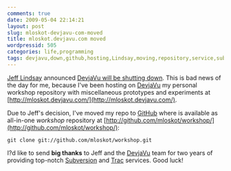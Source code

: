 ```yaml
---
comments: true
date: 2009-05-04 22:14:21
layout: post
slug: mloskot-devjavu-com-moved
title: mloskot.devjavu.com moved
wordpressid: 505
categories: life,programming
tags: devjavu,down,github,hosting,Lindsay,moving,repository,service,subversion,svn
---
```


[Jeff Lindsay](http://progrium.com/) announced [DevjaVu will be shutting down](http://blog.devjavu.com/2009/05/01/devjavu-will-be-shutting-down/). This is bad news of the day for me, because I've been hosting on [DevjaVu](http://www.devjavu.com/) my personal workshop repository with miscellaneous prototypes and experiments at [http://mloskot.devjavu.com/](http://mloskot.devjavu.com/).





Due to Jeff's decision, I've moved my repo to [GitHub](http://github.com/mloskot/) where is available as all-in-one _workshop_ repository at [http://github.com/mloskot/workshop/](http://github.com/mloskot/workshop/):




    
    git clone git://github.com/mloskot/workshop.git





I?d like to send **big thanks** to Jeff and the [DevjaVu](http://blog.devjavu.com/about/) team for two years of providing top-notch [Subversion](http://subversion.tigris.org/) and [Trac](http://trac.edgewall.org/) services. Good luck!
